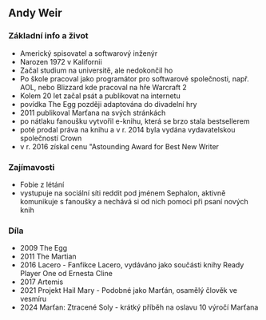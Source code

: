 ## Andy Weir

### Základní info a život
  - Americký spisovatel a softwarový inženýr
  - Narozen 1972 v Kalifornii
  - Začal studium na universitě, ale nedokončil ho
  - Po škole pracoval jako programátor pro softwarové společnosti, např. AOL, nebo Blizzard kde pracoval na hře Warcraft 2
  - Kolem 20 let začal psát a publikovat na internetu
  - povídka The Egg později adaptována do divadelní hry
  - 2011 publikoval Marťana na svých stránkách
  - po nátlaku fanoušku vytvořil e-knihu, která se brzo stala bestsellerem
  - poté prodal práva na knihu a v r. 2014 byla vydána vydavatelskou společností Crown
  - v r. 2016 získal cenu "Astounding Award for Best New Writer

### Zajímavosti
  - Fobie z létání
  - vystupuje na sociální síti reddit pod jménem Sephalon, aktivně komunikuje s fanoušky a nechává si od nich pomoci při psaní nových knih

### Díla
  - 2009 The Egg
  - 2011 The Martian
  - 2016 Lacero - Fanfikce Lacero, vydáváno jako součásti knihy Ready Player One od Ernesta Cline
  - 2017 Artemis
  - 2021 Projekt Hail Mary - Podobné jako Marťán, osamělý člověk ve vesmíru
  - 2024 Marťan: Ztracené Soly - krátký příběh na oslavu 10 výročí Marťana
